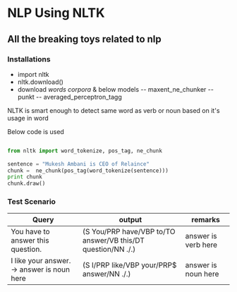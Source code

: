 # NLP Using NLTK
## All the breaking toys related to nlp

### Installations
- import nltk
- nltk.download()
- download *words corpora* & below models
-- maxent_ne_chunker
-- punkt
-- averaged_perceptron_tagg

	
NLTK is smart enough to detect same word as verb or noun based on it's usage in word 

Below code is used
```python

from nltk import word_tokenize, pos_tag, ne_chunk
 
sentence = "Mukesh Ambani is CEO of Relaince"
chunk =  ne_chunk(pos_tag(word_tokenize(sentence)))
print chunk
chunk.draw()

```

### Test Scenario

|Query 								 | output 													    | remarks     			|
|------------------------------------|--------------------------------------------------------------|-----------------------|
| You have to answer this question.  | (S You/PRP have/VBP to/TO answer/VB this/DT question/NN ./.) | answer is verb here |
| I like your answer. -> answer is noun here | (S I/PRP like/VBP your/PRP$ answer/NN ./.) | answer is noun here |

